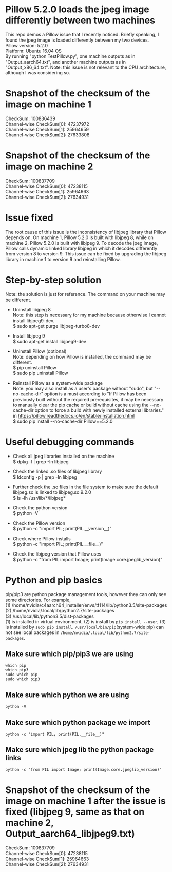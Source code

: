 # Pillow 5.2.0 loads the jpeg image differently between two machines
This repo demos a Pillow issue that I recently noticed. Briefly speaking, I found the jpeg image is loaded differently between my two devices.  
Pillow version: 5.2.0  
Platform: Ubuntu 16.04 OS  
By running "python TestPillow.py", one machine outputs as in "Output_aarch64.txt", and another machine outputs as in "Output_x86_64.txt". Note: this issue is not relevant to the CPU architecture, although I was considering so.  

# Snapshot of the checksum of the image on machine 1
CheckSum:  100836439  
  Channel-wise CheckSum[0]:  47237972  
  Channel-wise CheckSum[1]:  25964659  
  Channel-wise CheckSum[2]:  27633808  

# Snapshot of the checksum of the image on machine 2
CheckSum:  100837709  
  Channel-wise CheckSum[0]:  47238115  
  Channel-wise CheckSum[1]:  25964663  
  Channel-wise CheckSum[2]:  27634931  

# Issue fixed
The root cause of this issue is the inconsistency of libjpeg library that Pillow depends on. On machine 1, Pillow 5.2.0 is built with libjpeg 8, while on machine 2, Pillow 5.2.0 is built with libjpeg 9. To decode the jpeg image, Pillow calls dynamic linked library libjpeg in which it decodes differently from version 8 to version 9. This issue can be fixed by upgrading the libjpeg library in machine 1 to version 9 and reinstalling Pillow.  

# Step-by-step solution
Note: the solution is just for reference. The command on your machine may be different.  

* Uninstall libjpeg 8  
Note: this step is necessary for my machine because otherwise I cannot install libjpeg9-dev.  
$ sudo apt-get purge libjpeg-turbo8-dev  

* Install libjpeg 9  
$ sudo apt-get install libjpeg9-dev  

* Uninstall Pillow (optional)  
Note: depending on how Pillow is installed, the command may be different.  
$ pip uninstall Pillow   
$ sudo pip uninstall Pillow  

* Reinstall Pillow as a system-wide package  
Note: you may also install as a user's package without "sudo", but "--no-cache-dir" option is a must according to "If Pillow has been previously built without the required prerequisites, it may be necessary to manually clear the pip cache or build without cache using the --no-cache-dir option to force a build with newly installed external libraries." in https://pillow.readthedocs.io/en/stable/installation.html  
$ sudo pip install --no-cache-dir Pillow==5.2.0  

# Useful debugging commands
* Check all jpeg libraries installed on the machine  
$ dpkg -l | grep -In libjpeg  

* Check the linked .so files of libjpeg library  
$ ldconfig -p | grep -In libjpeg   

* Further check the .so files in the file system to make sure the default libjpeg.so is linked to libjpeg.so.9.2.0  
$ ls -lh /usr/lib/\*/libjpeg\*  

* Check the python version  
$ python -V  

* Check the Pillow version  
$ python -c "import PIL; print(PIL.\_\_version\_\_)"  

* Check where Pillow installs  
$ python -c "import PIL; print(PIL.\_\_file\_\_)"  

* Check the libjpeg version that Pillow uses  
$ python -c "from PIL import Image; print(Image.core.jpeglib_version)"  

# Python and pip basics
pip/pip3 are python package management tools, however they can only see some directories. For example,  
(1) /home/nvidia/c4aarch64_installer/envs/tf114/lib/python3.5/site-packages  
(2) /home/nvidia/.local/lib/python2.7/site-packages  
(3) /usr/local/lib/python3.5/dist-packages  
(1) is installed in virtual environment, (2) is install by ```pip install --user```, (3) is installed by ```sudo pip install```. ```/usr/local/bin/pip```(system-wide pip) can not see local packages in ```/home/nvidia/.local/lib/python2.7/site-packages```.

## Make sure which pip/pip3 we are using
```
which pip
which pip3
sudo which pip
sudo which pip3
```

## Make sure which python we are using
```
python -V
```

## Make sure which python package we import
```
python -c "import PIL; print(PIL.__file__)"  
```

## Make sure which jpeg lib the python package links
```
python -c "from PIL import Image; print(Image.core.jpeglib_version)" 
```

# Snapshot of the checksum of the image on machine 1 after the issue is fixed (libjpeg 9, same as that on machine 2, Output_aarch64_libjpeg9.txt)
CheckSum:  100837709  
  Channel-wise CheckSum[0]:  47238115  
  Channel-wise CheckSum[1]:  25964663  
  Channel-wise CheckSum[2]:  27634931  


